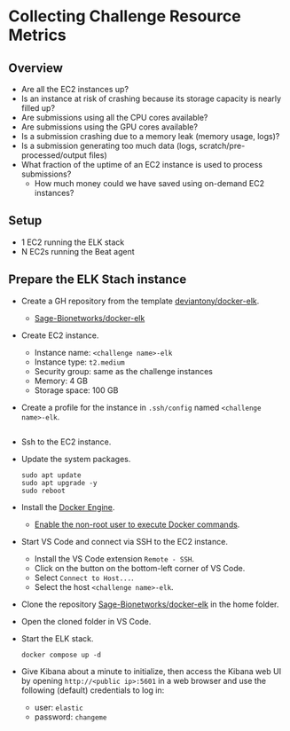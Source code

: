 # Collecting Challenge Resource Metrics

## Overview

- Are all the EC2 instances up?
- Is an instance at risk of crashing because its storage capacity is nearly filled up?
- Are submissions using all the CPU cores available?
- Are submissions using the GPU cores available?
- Is a submission crashing due to a memory leak (memory usage, logs)?
- Is a submission generating too much data (logs, scratch/pre-processed/output files)
- What fraction of the uptime of an EC2 instance is used to process submissions?
  - How much money could we have saved using on-demand EC2 instances?

## Setup

- 1 EC2 running the ELK stack
- N EC2s running the Beat agent

## Prepare the ELK Stach instance

- Create a GH repository from the template [deviantony/docker-elk].
  - [Sage-Bionetworks/docker-elk]
- Create EC2 instance.
  - Instance name: `<challenge name>-elk`
  - Instance type: `t2.medium`
  - Security group: same as the challenge instances
  - Memory: 4 GB
  - Storage space: 100 GB
- Create a profile for the instance in `.ssh/config` named `<challenge name>-elk`.

   ```console

   ```

- Ssh to the EC2 instance.
- Update the system packages.

   ```console
   sudo apt update
   sudo apt upgrade -y
   sudo reboot
   ```

- Install the [Docker Engine](https://docs.docker.com/engine/install/ubuntu/).
  - [Enable the non-root user to execute Docker commands](https://docs.docker.com/engine/install/linux-postinstall/#manage-docker-as-a-non-root-user).

- Start VS Code and connect via SSH to the EC2 instance.
  - Install the VS Code extension `Remote - SSH`.
  - Click on the button on the bottom-left corner of VS Code.
  - Select `Connect to Host...`.
  - Select the host `<challenge name>-elk`.

- Clone the repository [Sage-Bionetworks/docker-elk] in the home folder.
- Open the cloned folder in VS Code.
- Start the ELK stack.

   ```console
   docker compose up -d
   ```
- Give Kibana about a minute to initialize, then access the Kibana web UI by opening `http://<public
  ip>:5601` in a web browser and use the following (default) credentials to log in:
  - user: `elastic`
  - password: `changeme`


<!-- Links -->

[deviantony/docker-elk]: https://github.com/deviantony/docker-elk
[Sage-Bionetworks/docker-elk]: https://github.com/Sage-Bionetworks/docker-elk